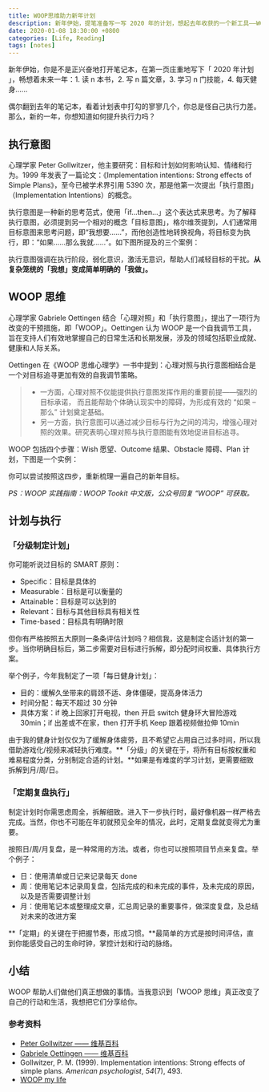 ```yaml
---
title: WOOP思维助力新年计划
description: 新年伊始，提笔准备写一写 2020 年的计划，想起去年收获的一个新工具——WOOP，尝试用于新年计划。
date: 2020-01-08 18:30:00 +0800
categories: [Life, Reading]
tags: [notes]
---
```


新年伊始，你是不是正兴奋地打开笔记本，在第一页庄重地写下「 2020 年计划 」，畅想着未来一年：1. 读 n 本书，2. 写 n 篇文章，3. 学习 n 门技能，4. 每天健身......

偶尔翻到去年的笔记本，看着计划表中打勾的寥寥几个，你总是怪自己执行力差。那么，新的一年，你想知道如何提升执行力吗？

## 执行意图

心理学家 Peter Gollwitzer，他主要研究：目标和计划如何影响认知、情绪和行为。1999 年发表了一篇论文：《Implementation intentions: Strong effects of Simple Plans》，至今已被学术界引用 5390 次，那是他第一次提出「执行意图」（Implementation Intentions）的概念。

执行意图是一种新的思考范式，使用「if...then...」这个表达式来思考。为了解释执行意图，必须提到另一个相对的概念「目标意图」，格尔维茨提到，人们通常用目标意图来思考问题，即“我想要......”，而他创造性地转换视角，将目标变为执行，即：“如果......那么我就......”。如下图所提及的三个案例：

执行意图强调在执行阶段，弱化意识，激活无意识，帮助人们减轻目标的干扰。**从复杂笼统的「我想」变成简单明确的「我做」。**

## WOOP 思维

心理学家 Gabriele Oettingen 结合「心理对照」和「执行意图」，提出了一项行为改变的干预措施，即「WOOP」。Oettingen 认为 WOOP 是一个自我调节工具，旨在支持人们有效地掌握自己的日常生活和长期发展，涉及的领域包括职业成就、健康和人际关系。

Oettingen 在《WOOP 思维心理学》一书中提到：心理对照与执行意图相结合是一个对目标追寻更加有效的自我调节策略。

> - 一方面，心理对照不仅能提供执行意图发挥作用的重要前提——强烈的目标承诺， 而且能帮助个体确认现实中的障碍，为形成有效的 “如果 – 那么” 计划奠定基础。
> - 另一方面，执行意图可以通过减少目标与行为之间的鸿沟，增强心理对照的效果。研究表明心理对照与执行意图能有效地促进目标追寻。

WOOP 包括四个步骤：Wish 愿望、Outcome 结果、Obstacle 障碍、Plan 计划，下图是一个实例：

你可以尝试按照这四步，重新梳理一遍自己的新年目标。

*PS：WOOP 实践指南：WOOP Tookit 中文版，公众号回复 “WOOP” 可获取。*

## 计划与执行

### 「分级制定计划」

你可能听说过目标的 SMART 原则：

- Specific：目标是具体的
- Measurable：目标是可以衡量的
- Attainable：目标是可以达到的
- Relevant：目标与其他目标具有相关性
- Time-based：目标具有明确时限

但你有严格按照五大原则一条条评估计划吗？相信我，这是制定合适计划的第一步。当你明确目标后，第二步需要对目标进行拆解，即分配时间权重、具体执行方案。

举个例子，今年我制定了一项「每日健身计划」：

- 目的：缓解久坐带来的肩颈不适、身体僵硬，提高身体活力
- 时间分配：每天不超过 30 分钟
- 具体方案：if 晚上回家打开电视，then 开启 switch 健身环大冒险游戏 30min；if 出差或不在家，then 打开手机 Keep 跟着视频做拉伸 10min 

由于我的健身计划仅仅为了缓解身体疲劳，且不希望它占用自己过多时间，所以我借助游戏化/视频来减轻执行难度。**「分级」的关键在于，将所有目标按权重和难易程度分类，分别制定合适的计划。**如果是有难度的学习计划，更需要细致拆解到月/周/日。

### 「定期复盘执行」

制定计划时你需思虑周全，拆解细致。进入下一步执行时，最好像机器一样严格去完成。当然，你也不可能在年初就预见全年的情况，此时，定期复盘就变得尤为重要。

按照日/周/月复盘，是一种常用的方法。或者，你也可以按照项目节点来复盘。举个例子：

- 日：使用清单或日记来记录每天 done
- 周：使用笔记本记录周复盘，包括完成的和未完成的事件，及未完成的原因，以及是否需要调整计划
- 月：使用笔记本或整理成文章，汇总周记录的重要事件，做深度复盘，及总结对未来的改进方案

**「定期」的关键在于把握节奏，形成习惯。**最简单的方式是按时间评估，直到你能感受自己的生命时钟，掌控计划和行动的脉络。

## 小结

WOOP 帮助人们做他们真正想做的事情。当我意识到「WOOP 思维」真正改变了自己的行动和生活，我想把它们分享给你。

### 参考资料

- [Peter Gollwitzer —— 维基百科](https://en.wikipedia.org/wiki/Peter_Gollwitzer)
- [Gabriele Oettingen —— 维基百科](https://en.wikipedia.org/wiki/Gabriele_Oettingen)
- Gollwitzer, P. M. (1999). Implementation intentions: Strong effects of simple plans. *American psychologist*, *54*(7), 493.
- [WOOP my life](https://woopmylife.org/page)
  